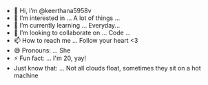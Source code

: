 - 👋 Hi, I’m @keerthana5958v      
- 👀 I’m interested in ... A lot of things ...        
- 🌱 I’m currently learning ... Everyday...            
- 💞️ I’m looking to collaborate on ... Code ...             
- 📫 How to reach me ... Follow your heart <3                 
- 😄 Pronouns: ... She       
- ⚡ Fun fact: ... I'm 20, yay!           
- Just know that: ... Not all clouds float, sometimes they sit on a hot machine    
   
<!--- 
keerthana5958v/keerthana5958v is a ✨ special ✨ repository because its `README.md` (this file) appears on your GitHub profile.
You can click the Preview link to take a look at your changes.
--->

